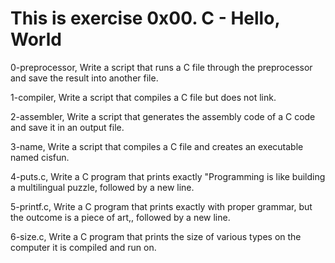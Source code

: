 # This is exercise 0x00. C - Hello, World



0-preprocessor, Write a script that runs a C file through the preprocessor and save the result into another file.

1-compiler, Write a script that compiles a C file but does not link.

2-assembler, Write a script that generates the assembly code of a C code and save it in an output file.

3-name, Write a script that compiles a C file and creates an executable named cisfun.

4-puts.c, Write a C program that prints exactly "Programming is like building a multilingual puzzle, followed by a new line.

5-printf.c, Write a C program that prints exactly with proper grammar, but the outcome is a piece of art,, followed by a new line.

6-size.c, Write a C program that prints the size of various types on the computer it is compiled and run on.


